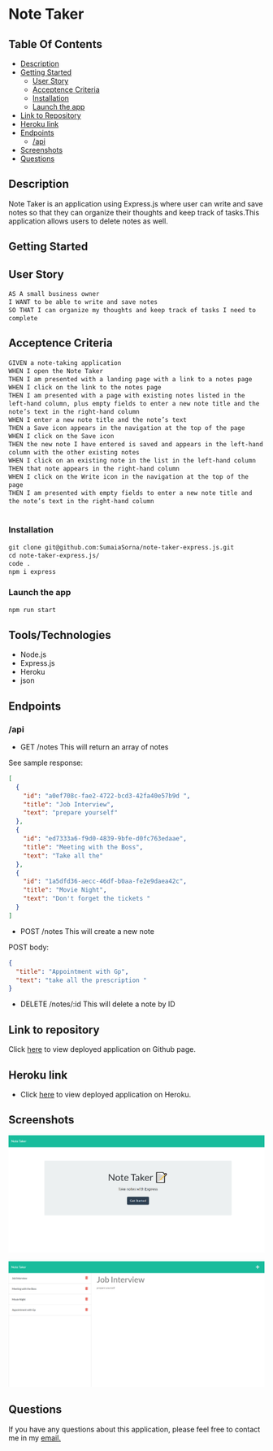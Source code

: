 # Note Taker

## Table Of Contents

- [Description](#description)
- [Getting Started](#getting-started)
  - [User Story](#user-story)
  - [Acceptence Criteria](#acceptence-criteria)
  - [Installation](#installation)
  - [Launch the app](#launch-the-app)
- [Link to Repository](#link-to-repository)
- [Heroku link](#heroku-link)
- [Endpoints](#endpoints)
  - [/api](#api)
- [Screenshots](#screenshots)
- [Questions](#questions)

## Description

Note Taker is an application using Express.js where user can write and save notes so that they can organize their thoughts and keep track of tasks.This application allows users to delete notes as well.

## Getting Started

## User Story

```
AS A small business owner
I WANT to be able to write and save notes
SO THAT I can organize my thoughts and keep track of tasks I need to complete
```

## Acceptence Criteria

```
GIVEN a note-taking application
WHEN I open the Note Taker
THEN I am presented with a landing page with a link to a notes page
WHEN I click on the link to the notes page
THEN I am presented with a page with existing notes listed in the left-hand column, plus empty fields to enter a new note title and the note’s text in the right-hand column
WHEN I enter a new note title and the note’s text
THEN a Save icon appears in the navigation at the top of the page
WHEN I click on the Save icon
THEN the new note I have entered is saved and appears in the left-hand column with the other existing notes
WHEN I click on an existing note in the list in the left-hand column
THEN that note appears in the right-hand column
WHEN I click on the Write icon in the navigation at the top of the page
THEN I am presented with empty fields to enter a new note title and the note’s text in the right-hand column


```

### Installation

```
git clone git@github.com:SumaiaSorna/note-taker-express.js.git
cd note-taker-express.js/
code .
npm i express
```

### Launch the app

```
npm run start
```

## Tools/Technologies

- Node.js
- Express.js
- Heroku
- json

## Endpoints

### /api

- GET /notes
  This will return an array of notes

See sample response:

```json
[
  {
    "id": "a0ef708c-fae2-4722-bcd3-42fa40e57b9d ",
    "title": "Job Interview",
    "text": "prepare yourself"
  },
  {
    "id": "ed7333a6-f9d0-4839-9bfe-d0fc763edaae",
    "title": "Meeting with the Boss",
    "text": "Take all the"
  },
  {
    "id": "1a5dfd36-aecc-46df-b0aa-fe2e9daea42c",
    "title": "Movie Night",
    "text": "Don't forget the tickets "
  }
]
```

- POST /notes
  This will create a new note

POST body:

```json
{
  "title": "Appointment with Gp",
  "text": "take all the prescription "
}
```

- DELETE /notes/:id
  This will delete a note by ID

## Link to repository

Click [here](https://sumaiasorna.github.io/note-taker-express.js/) to view deployed application on Github page.

## Heroku link

- Click [here](https://floating-lowlands-49505.herokuapp.com/) to view deployed application on Heroku.

## Screenshots

![screenshot of note taker landing page](./assets/images/Note-Taker-landing-page.png)

![screenshot of note taker](./assets/images/Note-Taker.png)

## Questions

If you have any questions about this application, please feel free to contact me in my <a href="mailto:sorna.sumaia@gmail.com">email.</a>
